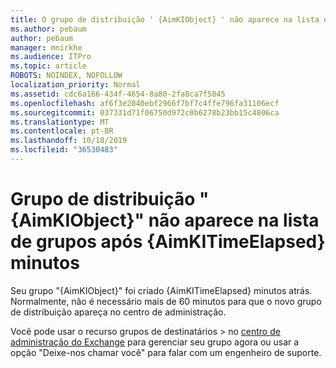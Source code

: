 ```yaml
---
title: O grupo de distribuição ' {AimKIObject} ' não aparece na lista de grupos após {AimKITimeElapsed} minutos
ms.author: pebaum
author: pebaum
manager: mnirkhe
ms.audience: ITPro
ms.topic: article
ROBOTS: NOINDEX, NOFOLLOW
localization_priority: Normal
ms.assetid: cdc6a166-434f-4654-8a80-2fa8ca7f5845
ms.openlocfilehash: af6f3e2040ebf2966f7bf7c4ffe796fa31106ecf
ms.sourcegitcommit: 037331d71f06750d972c0b6278b23bb15c4806ca
ms.translationtype: MT
ms.contentlocale: pt-BR
ms.lasthandoff: 10/18/2019
ms.locfileid: "36530483"
---
```

# <a name="distribution-group-aimkiobject-not-showing-in-groups-list-after-aimkitimeelapsed-minutes"></a>Grupo de distribuição "{AimKIObject}" não aparece na lista de grupos após {AimKITimeElapsed} minutos

Seu grupo "{AimKIObject}" foi criado {AimKITimeElapsed} minutos atrás. Normalmente, não é necessário mais de 60 minutos para que o novo grupo de distribuição apareça no centro de administração.
  
Você pode usar o recurso grupos de destinatários > no [centro de administração do Exchange](https://outlook.office365.com/ecp/?rfr=Admin_o365&amp;exsvurl=1&amp;mkt=en-US.aspx) para gerenciar seu grupo agora ou usar a opção "Deixe-nos chamar você" para falar com um engenheiro de suporte. 
  

